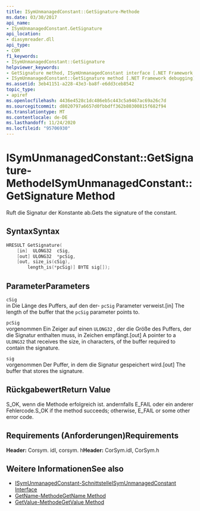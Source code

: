 ```yaml
---
title: ISymUnmanagedConstant::GetSignature-Methode
ms.date: 03/30/2017
api_name:
- ISymUnmanagedConstant.GetSignature
api_location:
- diasymreader.dll
api_type:
- COM
f1_keywords:
- ISymUnmanagedConstant::GetSignature
helpviewer_keywords:
- GetSignature method, ISymUnmanagedConstant interface [.NET Framework debugging]
- ISymUnmanagedConstant::GetSignature method [.NET Framework debugging]
ms.assetid: 3eb41151-a228-43e3-ba8f-e6dd3ceb8542
topic_type:
- apiref
ms.openlocfilehash: 4436e4528c1dc486eb5c443c5a9467ac69a26c7d
ms.sourcegitcommit: d8020797a6657d0fbbdff362b80300815f682f94
ms.translationtype: MT
ms.contentlocale: de-DE
ms.lasthandoff: 11/24/2020
ms.locfileid: "95706930"
---
```

# <a name="isymunmanagedconstantgetsignature-method"></a><span data-ttu-id="642c8-102">ISymUnmanagedConstant::GetSignature-Methode</span><span class="sxs-lookup"><span data-stu-id="642c8-102">ISymUnmanagedConstant::GetSignature Method</span></span>

<span data-ttu-id="642c8-103">Ruft die Signatur der Konstante ab.</span><span class="sxs-lookup"><span data-stu-id="642c8-103">Gets the signature of the constant.</span></span>  
  
## <a name="syntax"></a><span data-ttu-id="642c8-104">Syntax</span><span class="sxs-lookup"><span data-stu-id="642c8-104">Syntax</span></span>  
  
```cpp  
HRESULT GetSignature(  
    [in]  ULONG32  cSig,  
    [out] ULONG32  *pcSig,  
    [out, size_is(cSig),  
        length_is(*pcSig)] BYTE sig[]);  
```  
  
## <a name="parameters"></a><span data-ttu-id="642c8-105">Parameter</span><span class="sxs-lookup"><span data-stu-id="642c8-105">Parameters</span></span>  

 `cSig`  
 <span data-ttu-id="642c8-106">in Die Länge des Puffers, auf den der- `pcSig` Parameter verweist.</span><span class="sxs-lookup"><span data-stu-id="642c8-106">[in] The length of the buffer that the `pcSig` parameter points to.</span></span>  
  
 `pcSig`  
 <span data-ttu-id="642c8-107">vorgenommen Ein Zeiger auf einen `ULONG32` , der die Größe des Puffers, der die Signatur enthalten muss, in Zeichen empfängt.</span><span class="sxs-lookup"><span data-stu-id="642c8-107">[out] A pointer to a `ULONG32` that receives the size, in characters, of the buffer required to contain the signature.</span></span>  
  
 `sig`  
 <span data-ttu-id="642c8-108">vorgenommen Der Puffer, in dem die Signatur gespeichert wird.</span><span class="sxs-lookup"><span data-stu-id="642c8-108">[out] The buffer that stores the signature.</span></span>  
  
## <a name="return-value"></a><span data-ttu-id="642c8-109">Rückgabewert</span><span class="sxs-lookup"><span data-stu-id="642c8-109">Return Value</span></span>  

 <span data-ttu-id="642c8-110">S_OK, wenn die Methode erfolgreich ist. andernfalls E_FAIL oder ein anderer Fehlercode.</span><span class="sxs-lookup"><span data-stu-id="642c8-110">S_OK if the method succeeds; otherwise, E_FAIL or some other error code.</span></span>  
  
## <a name="requirements"></a><span data-ttu-id="642c8-111">Requirements (Anforderungen)</span><span class="sxs-lookup"><span data-stu-id="642c8-111">Requirements</span></span>  

 <span data-ttu-id="642c8-112">**Header:** Corsym. idl, corsym. h</span><span class="sxs-lookup"><span data-stu-id="642c8-112">**Header:** CorSym.idl, CorSym.h</span></span>  
  
## <a name="see-also"></a><span data-ttu-id="642c8-113">Weitere Informationen</span><span class="sxs-lookup"><span data-stu-id="642c8-113">See also</span></span>

- [<span data-ttu-id="642c8-114">ISymUnmanagedConstant-Schnittstelle</span><span class="sxs-lookup"><span data-stu-id="642c8-114">ISymUnmanagedConstant Interface</span></span>](isymunmanagedconstant-interface.md)
- [<span data-ttu-id="642c8-115">GetName-Methode</span><span class="sxs-lookup"><span data-stu-id="642c8-115">GetName Method</span></span>](isymunmanagedconstant-getname-method.md)
- [<span data-ttu-id="642c8-116">GetValue-Methode</span><span class="sxs-lookup"><span data-stu-id="642c8-116">GetValue Method</span></span>](isymunmanagedconstant-getvalue-method.md)

